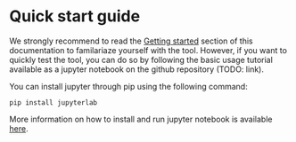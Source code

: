 # Quick start guide

We strongly recommend to read the [Getting started](getting-started.md) section of this documentation to familariaze yourself with the tool. However, if you want to quickly test the tool, you can do so by following the basic usage tutorial available as a jupyter notebook on the github repository (TODO: link). 

You can install jupyter through pip using the following command:

```
pip install jupyterlab
```

More information on how to install and run jupyter notebook is available [here](https://jupyter.org/install).